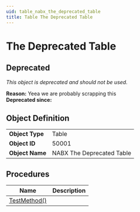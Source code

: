 ```yaml
---
uid: table_nabx_the_deprecated_table
title: Table The Deprecated Table
---
```

# The Deprecated Table

## <a name="deprecated"></a>Deprecated

*This object is deprecated and should not be used.*

**Reason:** Yeea we are probably scrapping this  
**Deprecated since:** 

## Object Definition

<table>
<tr><td><b>Object Type</b></td><td>Table</td></tr>
<tr><td><b>Object ID</b></td><td>50001</td></tr>
<tr><td><b>Object Name</b></td><td>NABX The Deprecated Table</td></tr>
</table>

## Procedures

| Name | Description |
| ----- | ------ |
| [TestMethod()](test-method.md#test_method) |  |
